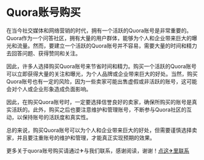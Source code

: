 # Quora账号购买

在当今社交媒体和网络营销的时代，拥有一个活跃的Quora账号是非常重要的。Quora作为一个问答社区，拥有大量的用户群体，能够为个人和企业带来巨大的曝光和流量。然而，要建立一个活跃的Quora账号并不容易，需要大量的时间和精力去回答问题、获得赞同和关注。

因此，许多人选择购买Quora账号来节省时间和精力。购买一个活跃的Quora账号可以立即获得大量的关注和曝光，为个人品牌或企业带来巨大的好处。当然，购买Quora账号也有一定的风险，因为一些卖家可能出售虚假或非活跃的账号，这可能会对个人或企业形象造成负面影响。

因此，在购买Quora账号时，一定要选择信誉良好的卖家，确保所购买的账号是真实活跃的。此外，购买之后也要注意维护和管理账号，不断参与Quora社区的互动，以保持账号的活跃度和真实性。

总的来说，购买Quora账号可以为个人和企业带来巨大的好处，但需要谨慎选择卖家，并且要注重账号的维护和管理，才能真正实现预期的效果。

更多关于quora账号购买请通过✈与我们联系，感谢阅读，谢谢！[点这✈里联系](https://c.k02.cc)
